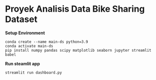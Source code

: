 # Proyek Analisis Data Bike Sharing Dataset

**Setup Environment**
```
conda create --name main-ds python=3.9
conda activate main-ds
pip install numpy pandas scipy matplotlib seaborn jupyter streamlit babel
```

**Run steamlit app**
```
streamlit run dashboard.py
```
